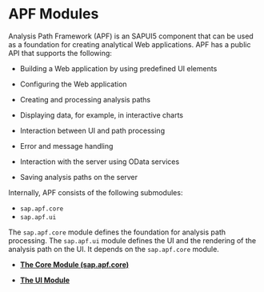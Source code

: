 <!-- loio4b467c53595a6655e10000000a423f68 -->

# APF Modules

Analysis Path Framework \(APF\) is an SAPUI5 component that can be used as a foundation for creating analytical Web applications. APF has a public API that supports the following:

-   Building a Web application by using predefined UI elements

-   Configuring the Web application

-   Creating and processing analysis paths

-   Displaying data, for example, in interactive charts

-   Interaction between UI and path processing

-   Error and message handling

-   Interaction with the server using OData services

-   Saving analysis paths on the server


Internally, APF consists of the following submodules:

-   `sap.apf.core`
-   `sap.apf.ui`

The `sap.apf.core` module defines the foundation for analysis path processing. The `sap.apf.ui` module defines the UI and the rendering of the analysis path on the UI. It depends on the `sap.apf.core` module.

-   **[The Core Module \(sap.apf.core\)](the-core-module-sap-apf-core-d2da7d5.md)**  

-   **[The UI Module](the-ui-module-fcda7d5.md)**  


